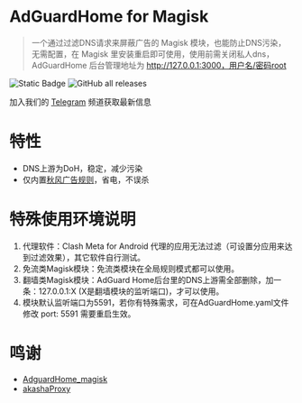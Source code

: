 # AdGuardHome for Magisk
> 一个通过过滤DNS请求来屏蔽广告的 Magisk 模块，也能防止DNS污染，无需配置，在 Magisk 里安装重启即可使用，使用前需关闭私人dns，AdGuardHome 后台管理地址为 http://127.0.0.1:3000，用户名/密码root

![Static Badge](https://img.shields.io/badge/arm--64-support-blue)
![GitHub all releases](https://img.shields.io/github/downloads/twoone-3/AdguardHome/total)

加入我们的 [Telegram](https://t.me/adguardhome_for_magisk_release) 频道获取最新信息

# 特性
- DNS上游为DoH，稳定，减少污染
- 仅内置[秋风广告规则](https://github.com/TG-Twilight/AWAvenue-Ads-Rule)，省电，不误杀

# 特殊使用环境说明
1. 代理软件：Clash Meta for Android 代理的应用无法过滤（可设置分应用来达到过滤效果），其它软件自行测试。
2. 免流类Magisk模块：免流类模块在全局规则模式都可以使用。
3. 翻墙类Magisk模块：AdGuard Home后台里的DNS上游需全部删除，加一条：127.0.0.1:X (X是翻墙模块的监听端口)，才可以使用。
4. 模块默认监听端口为5591，若你有特殊需求，可在AdGuardHome.yaml文件修改 port: 5591 需要重启生效。

# 鸣谢
- [AdguardHome_magisk](https://github.com/410154425/AdGuardHome_magisk)
- [akashaProxy](https://github.com/ModuleList/akashaProxy)